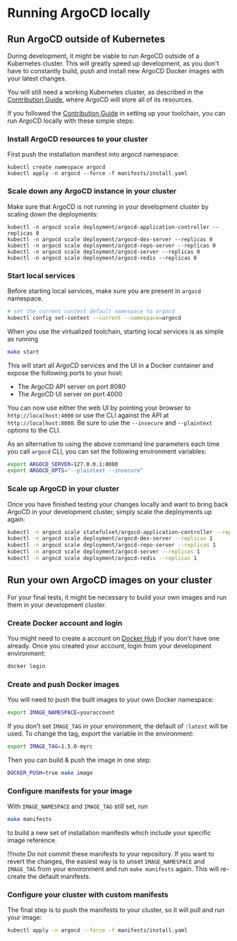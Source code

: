 # Running ArgoCD locally

## Run ArgoCD outside of Kubernetes

During development, it might be viable to run ArgoCD outside of a Kubernetes cluster. This will greatly speed up development, as you don't have to constantly build, push and install new ArgoCD Docker images with your latest changes.

You will still need a working Kubernetes cluster, as described in the [Contribution Guide](contributing.md), where ArgoCD will store all of its resources.

If you followed the [Contribution Guide](contributing.md) in setting up your toolchain, you can run ArgoCD locally with these simple steps:

### Install ArgoCD resources to your cluster

First push the installation manifest into argocd namespace:

```shell
kubectl create namespace argocd
kubectl apply -n argocd --force -f manifests/install.yaml
```

### Scale down any ArgoCD instance in your cluster

Make sure that ArgoCD is not running in your development cluster by scaling down the deployments:

```shell
kubectl -n argocd scale deployment/argocd-application-controller --replicas 0
kubectl -n argocd scale deployment/argocd-dex-server --replicas 0
kubectl -n argocd scale deployment/argocd-repo-server --replicas 0
kubectl -n argocd scale deployment/argocd-server --replicas 0
kubectl -n argocd scale deployment/argocd-redis --replicas 0
```

### Start local services

Before starting local services, make sure you are present in `argocd` namespace. 
```bash
# set the current context default namespace to argocd
kubectl config set-context --current --namespace=argocd
```

When you use the virtualized toolchain, starting local services is as simple as running

```bash
make start
```

This will start all ArgoCD services and the UI in a Docker container and expose the following ports to your host:

* The ArgoCD API server on port 8080
* The ArgoCD UI server on port 4000

You can now use either the web UI by pointing your browser to `http://localhost:4000` or use the CLI against the API at `http://localhost:8080`. Be sure to use the `--insecure` and `--plaintext` options to the CLI.

As an alternative to using the above command line parameters each time you call `argocd` CLI, you can set the following environment variables:

```bash
export ARGOCD_SERVER=127.0.0.1:8080
export ARGOCD_OPTS="--plaintext --insecure"
```

### Scale up ArgoCD in your cluster

Once you have finished testing your changes locally and want to bring back ArgoCD in your development cluster, simply scale the deployments up again:

```bash
kubectl -n argocd scale statefulset/argocd-application-controller --replicas 1
kubectl -n argocd scale deployment/argocd-dex-server --replicas 1
kubectl -n argocd scale deployment/argocd-repo-server --replicas 1
kubectl -n argocd scale deployment/argocd-server --replicas 1
kubectl -n argocd scale deployment/argocd-redis --replicas 1
```

## Run your own ArgoCD images on your cluster

For your final tests, it might be necessary to build your own images and run them in your development cluster.

### Create Docker account and login

You might need to create a account on [Docker Hub](https://hub.docker.com) if you don't have one already. Once you created your account, login from your development environment:

```bash
docker login
```

### Create and push Docker images

You will need to push the built images to your own Docker namespace:

```bash
export IMAGE_NAMESPACE=youraccount
```

If you don't set `IMAGE_TAG` in your environment, the default of `:latest` will be used. To change the tag, export the variable in the environment:

```bash
export IMAGE_TAG=1.5.0-myrc
```

Then you can build & push the image in one step:

```bash
DOCKER_PUSH=true make image
```

### Configure manifests for your image

With `IMAGE_NAMESPACE` and `IMAGE_TAG` still set, run

```bash
make manifests
```

to build a new set of installation manifests which include your specific image reference.

!!!note
    Do not commit these manifests to your repository. If you want to revert the changes, the easiest way is to unset `IMAGE_NAMESPACE` and `IMAGE_TAG` from your environment and run `make manifests` again. This will re-create the default manifests.

### Configure your cluster with custom manifests

The final step is to push the manifests to your cluster, so it will pull and run your image:

```bash
kubectl apply -n argocd --force -f manifests/install.yaml
```
